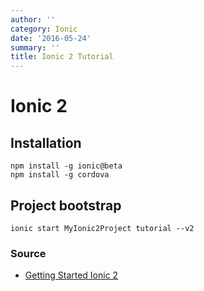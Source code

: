 ```yaml
---
author: ''
category: Ionic
date: '2016-05-24'
summary: ''
title: Ionic 2 Tutorial
---
```

# Ionic 2

## Installation

    npm install -g ionic@beta
    npm install -g cordova

## Project bootstrap

    ionic start MyIonic2Project tutorial --v2

### Source

- [Getting Started Ionic 2](http://ionicframework.com/docs/v2/getting-started/tutorial/)
